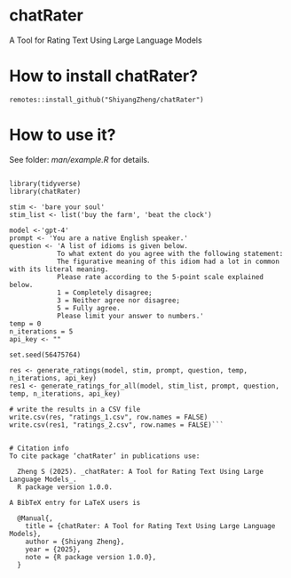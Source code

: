 # chatRater
 A Tool for Rating Text Using Large Language Models
 
# How to install chatRater?
```remotes::install_github("ShiyangZheng/chatRater")```

# How to use it?
See folder: _man/example.R_ for details.

```remotes::install_github("ShiyangZheng/chatRater")

library(tidyverse)
library(chatRater)

stim <- 'bare your soul'
stim_list <- list('buy the farm', 'beat the clock')

model <-'gpt-4'
prompt <- 'You are a native English speaker.'
question <- 'A list of idioms is given below.
            To what extent do you agree with the following statement:
            The figurative meaning of this idiom had a lot in common with its literal meaning.
            Please rate according to the 5-point scale explained below.
            1 = Completely disagree;
            3 = Neither agree nor disagree;
            5 = Fully agree.
            Please limit your answer to numbers.'
temp = 0
n_iterations = 5
api_key <- ""

set.seed(56475764)

res <- generate_ratings(model, stim, prompt, question, temp, n_iterations, api_key)
res1 <- generate_ratings_for_all(model, stim_list, prompt, question, temp, n_iterations, api_key)

# write the results in a CSV file
write.csv(res, "ratings_1.csv", row.names = FALSE)
write.csv(res1, "ratings_2.csv", row.names = FALSE)```


# Citation info
To cite package ‘chatRater’ in publications use:

  Zheng S (2025). _chatRater: A Tool for Rating Text Using Large Language Models_.
  R package version 1.0.0.

A BibTeX entry for LaTeX users is

  @Manual{,
    title = {chatRater: A Tool for Rating Text Using Large Language Models},
    author = {Shiyang Zheng},
    year = {2025},
    note = {R package version 1.0.0},
  }


